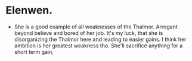 # Elenwen.
- She is a good example of all weaknesses of the Thalmor. Arrogant beyond believe and bored of her job. It's my luck, that she is disorganizing the Thalmor here and leading to easier gains. I think her ambition is her greatest weakness tho. She'll sacrifice anything for a short term gain,
